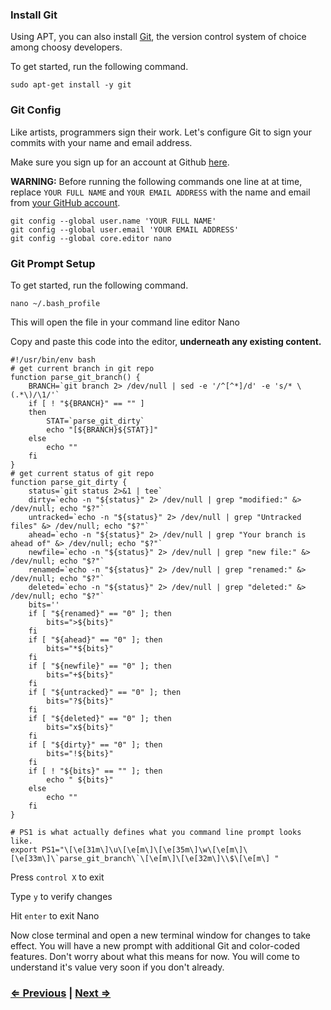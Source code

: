 ### Install Git

Using APT, you can also install <a href="http://git-scm.com/" target="_blank">Git</a>, the version control system of choice among choosy developers.

To get started, run the following command.

```
sudo apt-get install -y git
```

### Git Config

Like artists, programmers sign their work. Let's configure Git to sign your commits with your name and email address.

Make sure you sign up for an account at Github <a href="https://github.com" target="_blank">here</a>.

**WARNING:** Before running the following commands one line at at time, replace `YOUR FULL NAME` and `YOUR EMAIL ADDRESS` with the name and email from <a href="https://github.com/settings/profile" target="_blank">your GitHub account</a>.

```
git config --global user.name 'YOUR FULL NAME'
git config --global user.email 'YOUR EMAIL ADDRESS'
git config --global core.editor nano
```
### Git Prompt Setup

To get started, run the following command.

```
nano ~/.bash_profile
```
This will open the file in your command line editor Nano

Copy and paste this code into the editor, **underneath any existing content.**

```
#!/usr/bin/env bash
# get current branch in git repo
function parse_git_branch() {
	BRANCH=`git branch 2> /dev/null | sed -e '/^[^*]/d' -e 's/* \(.*\)/\1/'`
	if [ ! "${BRANCH}" == "" ]
	then
		STAT=`parse_git_dirty`
		echo "[${BRANCH}${STAT}]"
	else
		echo ""
	fi
}
# get current status of git repo
function parse_git_dirty {
	status=`git status 2>&1 | tee`
	dirty=`echo -n "${status}" 2> /dev/null | grep "modified:" &> /dev/null; echo "$?"`
	untracked=`echo -n "${status}" 2> /dev/null | grep "Untracked files" &> /dev/null; echo "$?"`
	ahead=`echo -n "${status}" 2> /dev/null | grep "Your branch is ahead of" &> /dev/null; echo "$?"`
	newfile=`echo -n "${status}" 2> /dev/null | grep "new file:" &> /dev/null; echo "$?"`
	renamed=`echo -n "${status}" 2> /dev/null | grep "renamed:" &> /dev/null; echo "$?"`
	deleted=`echo -n "${status}" 2> /dev/null | grep "deleted:" &> /dev/null; echo "$?"`
	bits=''
	if [ "${renamed}" == "0" ]; then
		bits=">${bits}"
	fi
	if [ "${ahead}" == "0" ]; then
		bits="*${bits}"
	fi
	if [ "${newfile}" == "0" ]; then
		bits="+${bits}"
	fi
	if [ "${untracked}" == "0" ]; then
		bits="?${bits}"
	fi
	if [ "${deleted}" == "0" ]; then
		bits="x${bits}"
	fi
	if [ "${dirty}" == "0" ]; then
		bits="!${bits}"
	fi
	if [ ! "${bits}" == "" ]; then
		echo " ${bits}"
	else
		echo ""
	fi
}

# PS1 is what actually defines what you command line prompt looks like.
export PS1="\[\e[31m\]\u\[\e[m\]\[\e[35m\]\w\[\e[m\]\[\e[33m\]\`parse_git_branch\`\[\e[m\]\[\e[32m\]\\$\[\e[m\] "
```
Press `control X` to exit

Type `y` to verify changes

Hit `enter` to exit Nano

Now close terminal and open a new terminal window for changes to take effect.
You will have a new prompt with additional Git and color-coded features.
Don't worry about what this means for now. You will come to understand it's value very soon if you don't already.

### [⇐ Previous](2_apt.md) | [Next ⇒](4_vscode.md)
